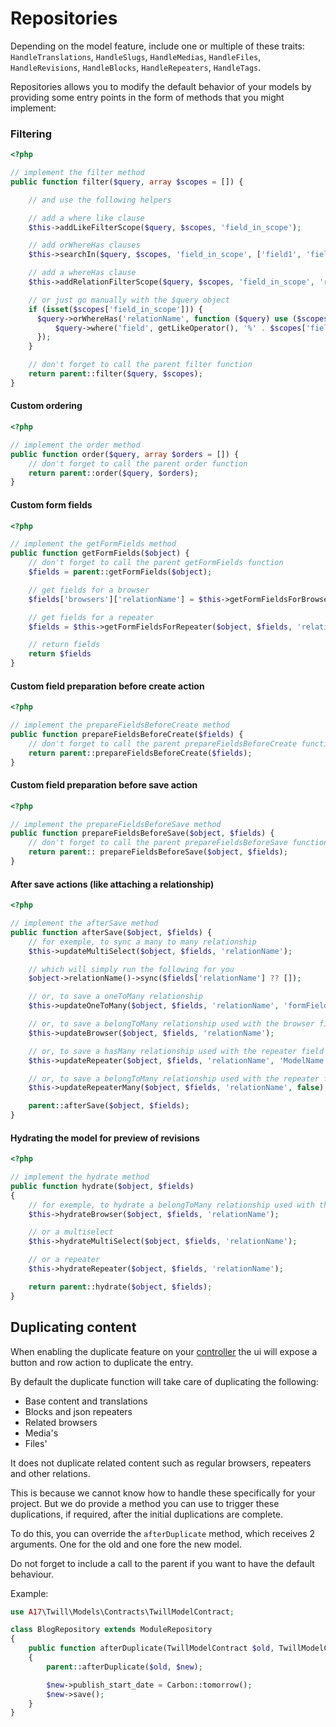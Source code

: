 # Repositories

Depending on the model feature, include one or multiple of these traits: `HandleTranslations`, `HandleSlugs`, `HandleMedias`, `HandleFiles`, `HandleRevisions`, `HandleBlocks`, `HandleRepeaters`, `HandleTags`.

Repositories allows you to modify the default behavior of your models by providing some entry points in the form of methods that you might implement:

### Filtering

```php
<?php

// implement the filter method
public function filter($query, array $scopes = []) {

    // and use the following helpers

    // add a where like clause
    $this->addLikeFilterScope($query, $scopes, 'field_in_scope');

    // add orWhereHas clauses
    $this->searchIn($query, $scopes, 'field_in_scope', ['field1', 'field2', 'field3']);

    // add a whereHas clause
    $this->addRelationFilterScope($query, $scopes, 'field_in_scope', 'relationName');

    // or just go manually with the $query object
    if (isset($scopes['field_in_scope'])) {
      $query->orWhereHas('relationName', function ($query) use ($scopes) {
          $query->where('field', getLikeOperator(), '%' . $scopes['field_in_scope'] . '%');
      });
    }

    // don't forget to call the parent filter function
    return parent::filter($query, $scopes);
}
```

#### Custom ordering

```php
<?php

// implement the order method
public function order($query, array $orders = []) {
    // don't forget to call the parent order function
    return parent::order($query, $orders);
}
```

#### Custom form fields

```php
<?php

// implement the getFormFields method
public function getFormFields($object) {
    // don't forget to call the parent getFormFields function
    $fields = parent::getFormFields($object);

    // get fields for a browser
    $fields['browsers']['relationName'] = $this->getFormFieldsForBrowser($object, 'relationName');

    // get fields for a repeater
    $fields = $this->getFormFieldsForRepeater($object, $fields, 'relationName', 'ModelName', 'repeaterItemName');

    // return fields
    return $fields
}
```

#### Custom field preparation before create action


```php
<?php

// implement the prepareFieldsBeforeCreate method
public function prepareFieldsBeforeCreate($fields) {
    // don't forget to call the parent prepareFieldsBeforeCreate function
    return parent::prepareFieldsBeforeCreate($fields);
}
```

#### Custom field preparation before save action


```php
<?php

// implement the prepareFieldsBeforeSave method
public function prepareFieldsBeforeSave($object, $fields) {
    // don't forget to call the parent prepareFieldsBeforeSave function
    return parent:: prepareFieldsBeforeSave($object, $fields);
}
```

#### After save actions (like attaching a relationship)

```php
<?php

// implement the afterSave method
public function afterSave($object, $fields) {
    // for exemple, to sync a many to many relationship
    $this->updateMultiSelect($object, $fields, 'relationName');

    // which will simply run the following for you
    $object->relationName()->sync($fields['relationName'] ?? []);

    // or, to save a oneToMany relationship
    $this->updateOneToMany($object, $fields, 'relationName', 'formFieldName', 'relationAttribute')

    // or, to save a belongToMany relationship used with the browser field
    $this->updateBrowser($object, $fields, 'relationName');

    // or, to save a hasMany relationship used with the repeater field
    $this->updateRepeater($object, $fields, 'relationName', 'ModelName', 'repeaterItemName');

    // or, to save a belongToMany relationship used with the repeater field
    $this->updateRepeaterMany($object, $fields, 'relationName', false);

    parent::afterSave($object, $fields);
}
```

#### Hydrating the model for preview of revisions

```php
<?php

// implement the hydrate method
public function hydrate($object, $fields)
{
    // for exemple, to hydrate a belongToMany relationship used with the browser field
    $this->hydrateBrowser($object, $fields, 'relationName');

    // or a multiselect
    $this->hydrateMultiSelect($object, $fields, 'relationName');

    // or a repeater
    $this->hydrateRepeater($object, $fields, 'relationName');

    return parent::hydrate($object, $fields);
}
```

## Duplicating content

When enabling the duplicate feature on your [controller](./controllers.md) the ui will expose a button and
row action to duplicate the entry.

By default the duplicate function will take care of duplicating the following:

- Base content and translations
- Blocks and json repeaters
- Related browsers
- Media's
- Files'

It does not duplicate related content such as regular browsers, repeaters and other relations.

This is because we cannot know how to handle these specifically for your project. But we do provide a 
method you can use to trigger these duplications, if required, after the initial duplications are complete.

To do this, you can override the `afterDuplicate` method, which receives 2 arguments. One for the old and 
one fore the new model.

Do not forget to include a call to the parent if you want to have the default behaviour.

Example:

```php
use A17\Twill\Models\Contracts\TwillModelContract;

class BlogRepository extends ModuleRepository
{
    public function afterDuplicate(TwillModelContract $old, TwillModelContract $new): void
    {
        parent::afterDuplicate($old, $new);

        $new->publish_start_date = Carbon::tomorrow();
        $new->save();
    }
}
```
